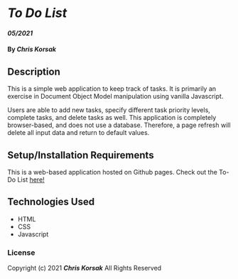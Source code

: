 # _To Do List_

#### _05/2021_

#### By _**Chris Korsak**_

## Description

This is a simple web application to keep track of tasks. It is primarily an exercise in Document Object Model manipulation using vanilla Javascript.

Users are able to add new tasks, specify different task priority levels, complete tasks, and delete tasks as well. This application is completely browser-based, and does not use a database. Therefore, a page refresh will delete all input data and return to default values.

## Setup/Installation Requirements

This is a web-based application hosted on Github pages. Check out the To-Do List [here!](https://chriskorsak.github.io/to-do-list/)

## Technologies Used

* HTML
* CSS
* Javascript

### License

Copyright (c) 2021 **_Chris Korsak_** All Rights Reserved